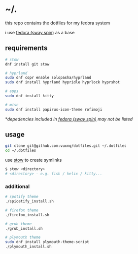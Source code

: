 # ~/.
this repo contains the dotfiles for my fedora system

i use [fedora (sway spin)](https://fedoraproject.org/spins/sway) as a base

## requirements
```sh
# stow
dnf install git stow

# hyprland
sudo dnf copr enable solopasha/hyprland
sudo dnf install hyprland hypridle hyprlock hyprshot

# apps
sudo dnf install kitty

# misc
sudo dnf install papirus-icon-theme rofimoji
```
\*_depedencies included in [fedora (sway spin)](https://fedoraproject.org/spins/sway) may not be listed_

## usage
```sh
git clone git@github.com:vuxnq/dotfiles.git ~/.dotfiles
cd ~/.dotfiles
```

use [stow](https://www.gnu.org/software/stow/) to create symlinks
```sh
$ stow <directory>
# <directory> - e.g. fish / helix / kitty...
```

### additional
```sh
# spotify theme
./spicetify_install.sh

# firefox theme
./firefox_install.sh

# grub theme
./grub_install.sh

# plymouth theme
sudo dnf install plymouth-theme-script
./plymouth_install.sh
```
